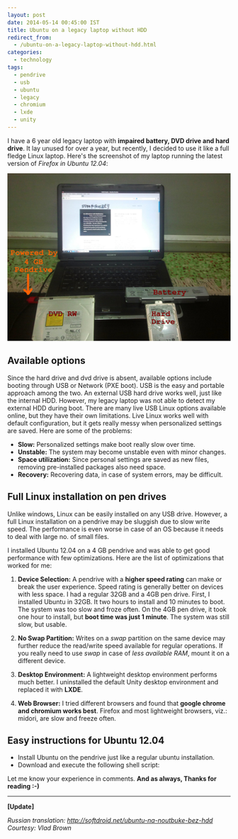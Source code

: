 ```yaml
---
layout: post
date: 2014-05-14 00:45:00 IST
title: Ubuntu on a legacy laptop without HDD
redirect_from:
  - /ubuntu-on-a-legacy-laptop-without-hdd.html
categories:
  - technology
tags:
  - pendrive
  - usb
  - ubuntu
  - legacy
  - chromium
  - lxde
  - unity
---
```


I have a 6 year old legacy laptop with **impaired battery, DVD drive and hard drive**. It lay unused for over a year, but recently, I decided to use it like a full fledge Linux laptop. Here's the screenshot of my laptop running the latest version of *Firefox in Ubuntu 12.04*:

![Ubuntu 12.04 Legacy Laptop](/res/posts/ubuntu-on-a-legacy-laptop-without-hdd/ubuntu_12.04.jpg)

## Available options

Since the hard drive and dvd drive is absent, available options include booting through USB or Network (PXE boot). USB is the easy and portable approach among the two. An external USB hard drive works well, just like the internal HDD. However, my legacy laptop was not able to detect my external HDD during boot.
There are many live USB Linux options available online, but they have their own limitations. Live Linux works well with default configuration, but it gets really messy when personalized settings are saved. Here are some of the problems:

* **Slow:** Personalized settings make boot really slow over time.
* **Unstable:** The system may become unstable even with minor changes.
* **Space utilization:** Since personal settings are saved as new files, removing pre-installed packages also need space.
* **Recovery:** Recovering data, in case of system errors, may be difficult.

## Full Linux installation on pen drives

Unlike windows, Linux can be easily installed on any USB drive. However, a full Linux installation on a pendrive may be sluggish due to slow write speed. The performance is even worse in case of an OS because it needs to deal with large no. of small files.

I installed Ubuntu 12.04 on a 4 GB pendrive and was able to get good performance with few optimizations. Here are the list of optimizations that worked for me:

1. **Device Selection:** A pendrive with a **higher speed rating** can make or break the user experience. Speed rating is generally better on devices with less space. I had a regular 32GB and a 4GB pen drive. First, I installed Ubuntu in 32GB. It two hours to install and 10 minutes to boot. The system was too slow and froze often. On the 4GB pen drive, it took one hour to install, but **boot time was just 1 minute**. The system was still slow, but usable.

2. **No Swap Partition:** Writes on a *swap* partition on the same device may further reduce the read/write speed available for regular operations. If you really need to use *swap* in case of *less available RAM*, mount it on a different device.

3. **Desktop Environment:** A lightweight desktop environment performs much better. I uninstalled the default Unity desktop environment and replaced it with **LXDE**.

4. **Web Browser:** I tried different browsers and found that **google chrome and chromium works best**. Firefox and most lightweight browsers, viz.: midori, are slow and freeze often.

## Easy instructions for Ubuntu 12.04

* Install Ubuntu on the pendrive just like a regular ubuntu installation.
* Download and execute the following shell script:

<script src="https://gist-it.appspot.com/github/rohit01/unity-to-lxde/blob/master/ubuntu_lxde.sh"></script>

Let me know your experience in comments. **And as always, Thanks for reading :-)**

---

**[Update]**

*Russian translation: <http://softdroid.net/ubuntu-na-noutbuke-bez-hdd>*  
*Courtesy: Vlad Brown*
